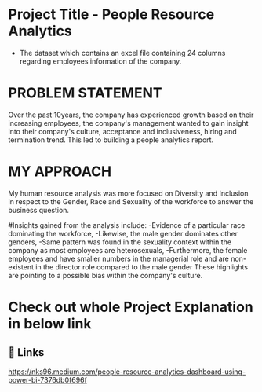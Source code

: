 # Project Title - People Resource Analytics

* The dataset which contains an excel file containing 24 columns regarding employees information of the company.

# PROBLEM STATEMENT
Over the past 10years, the company has experienced growth based on their increasing employees, the company's management wanted to gain insight into their company's culture, acceptance and inclusiveness, hiring and termination trend. This led to building a people analytics report.

# MY APPROACH
My human resource analysis was more focused on Diversity and Inclusion in respect to the Gender, Race and Sexuality of the workforce to answer the business question.

#Insights gained from the analysis include:
-Evidence of a particular race dominating the workforce,
-Likewise, the male gender dominates other genders,
-Same pattern was found in the sexuality context within the company as most employees are heterosexuals,
-Furthermore, the female employees and have smaller numbers in the managerial role and are non-existent in the director role compared to the male gender 
These highlights are pointing to a possible bias within the company's culture.


#  Check out whole Project Explanation in below link 
## 🔗 Links
https://nks96.medium.com/people-resource-analytics-dashboard-using-power-bi-7376db0f696f

